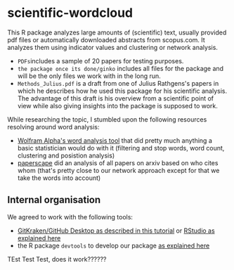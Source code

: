 # scientific-wordcloud
This R package analyzes large amounts of (scientific) text, usually provided pdf files or automatically downloaded abstracts from scopus.com. It analyzes them using indicator values and clustering or network analysis.

* `PDFs`includes a sample of 20 papers for testing purposes.
* `the package once its done/ginko` includes all files for the package and will be the only files we work with in the long run.
* `Methods_Julius.pdf` is a draft from one of Julius Rathgens's papers in which he describes how he used this package for his scientific analysis. The advantage of this draft is his overview from a scientific point of view while also giving insights into the package is supposed to work.

While researching the topic, I stumbled upon the following resources resolving around word analysis:
* [Wolfram Alpha's word analysis tool](https://reference.wolfram.com/language/guide/TextAnalysis.html?fbclid=IwAR01lCl9xT627zSyVMBpYitkZ9qLqQtLp3dMVgccdTB6qHNWsaKZXrEJcPU) that did pretty much anything a basic statistician would do with it (filtering and stop words, word count, clustering and posistion analysis)
* [paperscape](https://paperscape.org) did an analysis of all papers on arxiv based on who cites whom (that's pretty close to our network approach except for that we take the words into account)

## Internal organisation
We agreed to work with the following tools:
* [GitKraken/GitHub Desktop as described in this tutorial](https://www.youtube.com/watch?v=FNgHFFfI4YE&list=PLe6EXFvnTV78WqGmGSq8JPnafR3lAa55n&index=2) or [RStudio as explained here](https://happygitwithr.com/rstudio-git-github.html)
* the R package `devtools` to develop our package [as explained here](https://www.hvitfeldt.me/blog/usethis-workflow-for-package-development/)

TEst Test Test, does it work??????

